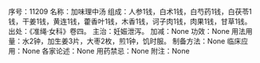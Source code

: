 序号：11209
名称：加味理中汤
组成：人参1钱，白术1钱，白芍药1钱，白茯苓1钱，干姜1钱，黄连1钱，藿香叶1钱，木香1钱，诃子肉1钱，肉果1钱，甘草1钱。
出处：《准绳·女科》卷四。
主治：妊娠泄泻。
加减：None
功效：None
用法用量：水2钟，加生姜3片，大枣2枚，煎1钟，饥时服。
制备方法：None
临床应用：None
各家论述：None
用药禁忌：None
附注：None
